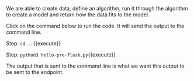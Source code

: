 We are able to create data, define an algorithm, run it through the algorithm to create a model and return how the data fits to the model.

Click on the command below to run the code.  It will send the output to the command line. 

Step:
`cd ..`{{execute}}

Step:
`python3 hello-pre-flask.py`{{execute}}

The output that is sent to the command line is what
we want this output to be sent to the endpoint.  